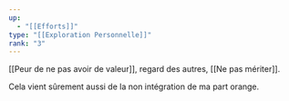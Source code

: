 ```yaml
---
up:
  - "[[Efforts]]"
type: "[[Exploration Personnelle]]"
rank: "3"
---
```

[[Peur de ne pas avoir de valeur]], regard des autres, [[Ne pas mériter]].

Cela vient sûrement aussi de la non intégration de ma part orange.